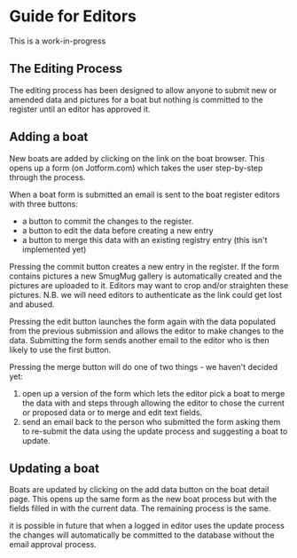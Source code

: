 # Guide for Editors

This is a work-in-progress

## The Editing Process

The editing process has been designed to allow anyone to submit new or amended data and
pictures for a boat but nothing is committed to the register until an editor has approved it.

## Adding a boat

New boats are added by clicking on the link on the boat browser. This opens up a form (on Jotform.com)
which takes the user step-by-step through the process.

When a boat form is submitted an email is sent to the boat register editors with three buttons:

  + a button to commit the changes to the register.
  + a button to edit the data before creating a new entry
  + a button to merge this data with an existing registry entry (this isn't implemented yet)

Pressing the commit button creates a new entry in the register. If the form contains pictures a new SmugMug gallery is
automatically created and the pictures are uploaded to it. Editors may want to crop and/or straighten these pictures. N.B. we will need editors to authenticate as the link could get lost and abused.

Pressing the edit button launches the form again with the data populated from the previous submission and
allows the editor to make changes to the data. Submitting the form sends another email to the editor who
is then likely to use the first button.

Pressing the merge button will do one of two things - we haven't decided yet:

  1. open up a version of the form which lets the editor pick a boat to merge the data with and steps through allowing the editor to chose the current or proposed data or to merge and edit text fields.
  1. send an email back to the person who submitted the form asking them to re-submit the data using the update process and suggesting a boat to update.

## Updating a boat

Boats are updated by clicking on the add data button on the boat detail page. This opens up the same form as the new boat process but with the fields filled in with the current data. The remaining process is the same.

it is possible in future that when a logged in editor uses the update process the changes will automatically be committed to the database without the email approval process.

